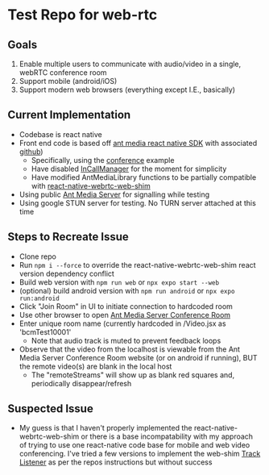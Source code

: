 # Test Repo for web-rtc

## Goals
1. Enable multiple users to communicate with audio/video in a single, webRTC conference room
1. Support mobile (android/iOS)
1. Support modern web browsers (everything except I.E., basically)

## Current Implementation
- Codebase is react native
- Front end code is based off [ant media react native SDK](https://antmedia.io/docs/guides/developer-sdk-and-api/sdk-integration/react-native-sdk/) with associated [github](https://github.com/ant-media/WebRTC-React-Native-SDK)) 
    - Specifically, using the [conference](https://github.com/ant-media/WebRTC-React-Native-SDK/tree/main/samples/conference) example
    - Have disabled [InCallManager](https://github.com/react-native-webrtc/react-native-incall-manager) for the moment for simplicity
    - Have modified AntMediaLibrary functions to be partially compatible with [react-native-webrtc-web-shim](https://github.com/ruddell/react-native-webrtc-web-shim) 
- Using public [Ant Media Server](https://test.antmedia.io:5443/WebRTCAppEE/conference.html) for signalling while testing
- Using google STUN server for testing. No TURN server attached at this time

## Steps to Recreate Issue
- Clone repo
- Run `npm i --force` to override the react-native-webrtc-web-shim react version dependency conflict
- Build web version with `npm run web` or `npx expo start --web`
- (optional) build android version with `npm run android` or `npx expo run:android`
- Click "Join Room" in UI to initiate connection to hardcoded room
- Use other browser to open [Ant Media Server Conference Room](https://test.antmedia.io:5443/WebRTCAppEE/conference.html)
- Enter unique room name (currently hardcoded in /Video.jsx as 'bcmTest10001'
    - Note that audio track is muted to prevent feedback loops
- Observe that the video from the localhost is viewable from the Ant Media Server Conference Room website (or on android if running), BUT the remote video(s) are blank in the local host
    - The "remoteStreams" will show up as blank red squares and, periodically disappear/refresh 

## Suspected Issue
- My guess is that I haven't properly implemented the react-native-webrtc-web-shim or there is a base incompatability with my approach of trying to use one react-native code base for mobile and web video conferencing. I've tried a few versions to implement the web-shim [Track Listener](https://github.com/ruddell/react-native-webrtc-web-shim#track-listener) as per the repos instructions but without success